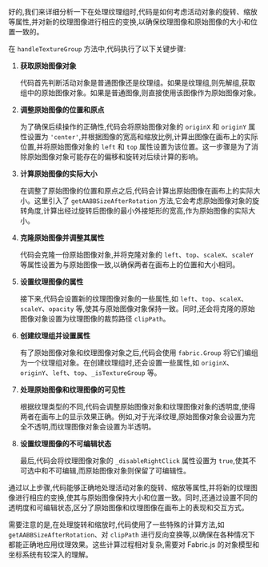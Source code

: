 好的,我们来详细分析一下在处理纹理组时,代码是如何考虑活动对象的旋转、缩放等属性,并对新的纹理图像进行相应的变换,以确保纹理图像和原始图像的大小和位置一致的。

在 `handleTextureGroup` 方法中,代码执行了以下关键步骤:

1. **获取原始图像对象**

   代码首先判断活动对象是普通图像还是纹理组。如果是纹理组,则先解组,获取组中的原始图像对象。如果是普通图像,则直接使用该图像作为原始图像对象。

2. **调整原始图像的位置和原点**

   为了确保后续操作的正确性,代码会将原始图像对象的 `originX` 和 `originY` 属性设置为 `'center'`,并根据图像的宽高和缩放比例,计算出图像在画布上的实际位置,并将原始图像对象的 `left` 和 `top` 属性设置为该位置。这一步骤是为了消除原始图像对象可能存在的偏移和旋转对后续计算的影响。

3. **计算原始图像的实际大小**

   在调整了原始图像的位置和原点之后,代码会计算出原始图像在画布上的实际大小。这里引入了 `getAABBSizeAfterRotation` 方法,它会考虑原始图像对象的旋转角度,计算出经过旋转后图像的最小外接矩形的宽高,作为原始图像的实际大小。

4. **克隆原始图像并调整其属性**

   代码会克隆一份原始图像对象,并将克隆对象的 `left`、`top`、`scaleX`、`scaleY` 等属性设置为与原始图像一致,以确保两者在画布上的位置和大小相同。

5. **设置纹理图像的属性**

   接下来,代码会设置新的纹理图像对象的一些属性,如 `left`、`top`、`scaleX`、`scaleY`、`opacity` 等,使其与原始图像对象保持一致。同时,还会将克隆的原始图像对象设置为纹理图像的裁剪路径 `clipPath`。

6. **创建纹理组并设置属性**

   有了原始图像对象和纹理图像对象之后,代码会使用 `fabric.Group` 将它们编组为一个纹理组对象。在创建纹理组时,还会设置一些属性,如 `originX`、`originY`、`left`、`top`、`_isTextureGroup` 等。

7. **处理原始图像和纹理图像的可见性**

   根据纹理类型的不同,代码会调整原始图像对象和纹理图像对象的透明度,使得两者在画布上的显示效果正确。例如,对于光泽纹理,原始图像对象会设置为完全不透明,而纹理图像对象会设置为半透明。

8. **设置纹理图像的不可编辑状态**

   最后,代码会将纹理图像对象的 `_disableRightClick` 属性设置为 `true`,使其不可选中和不可编辑,而原始图像对象则保留了可编辑性。

通过以上步骤,代码能够正确地处理活动对象的旋转、缩放等属性,并将新的纹理图像进行相应的变换,使其与原始图像保持大小和位置一致。同时,还通过设置不同的透明度和可编辑状态,区分了原始图像和纹理图像在画布上的表现和交互方式。

需要注意的是,在处理旋转和缩放时,代码使用了一些特殊的计算方法,如 `getAABBSizeAfterRotation`、对 `clipPath` 进行反向变换等,以确保在各种情况下都能正确地应用纹理效果。这些计算过程相对复杂,需要对 Fabric.js 的对象模型和坐标系统有较深入的理解。

